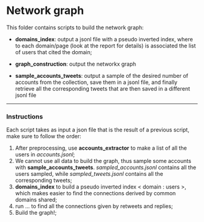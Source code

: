 # Network graph

This folder contains scripts to build the network graph:

* **domains_index**: output a jsonl file with a pseudo inverted index, where to each domain/page (look at the report for details) is associated the list of users that cited the domain;

* **graph_construction**: output the networkx graph 

* **sample_accounts_tweets**: output a sample of the desired number of accounts from the collection, save them in a jsonl file, and finally retrieve all the corresponding tweets that are then saved in a different jsonl file


--- 
### Instructions 

Each script takes as input a json file that is the result of a previous script, make sure to follow the order:
1. After preprocessing, use **accounts_extractor** to make a list of all the users in _accounts.jsonl_;
2. We cannot use all data to build the graph, thus sample some accounts with **sample_accounts_tweets**. _sampled_accounts.jsonl_ contains all the users sampled, while _sampled_tweets.jsonl_ contains all the corresponding tweets;
3. **domains_index** to build a pseudo inverted index < domain : users >, which makes easier to find the connections derived by common domains shared;
4. run ... to find all the connections given by retweets and replies;
5. Build the graph!;